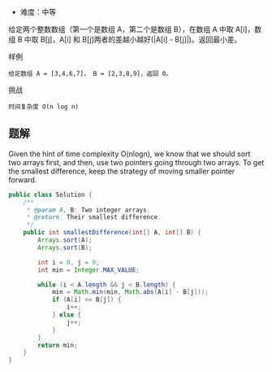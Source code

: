+ 难度：中等

给定两个整数数组（第一个是数组 A，第二个是数组 B），在数组 A 中取 A[i]，数组 B 中取 B[j]，A[i] 和 B[j]两者的差越小越好(|A[i] - B[j]|)。返回最小差。

样例

    给定数组 A = [3,4,6,7]， B = [2,3,8,9]，返回 0。

挑战

    时间复杂度 O(n log n)

## 题解

Given the hint of time complexity O(nlogn), we know that we should sort two arrays first, and then, use two pointers going through two arrays. To get the smallest difference, keep the  strategy of moving smaller pointer forward.

```java
public class Solution {
    /**
     * @param A, B: Two integer arrays.
     * @return: Their smallest difference.
     */
    public int smallestDifference(int[] A, int[] B) {
        Arrays.sort(A);
        Arrays.sort(B);

        int i = 0, j = 0;
        int min = Integer.MAX_VALUE;

        while (i < A.length && j < B.length) {
            min = Math.min(min, Math.abs(A[i] - B[j]));
            if (A[i] <= B[j]) {
                i++;
            } else {
                j++;
            }
        }
        return min;
    }
}


```